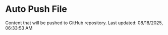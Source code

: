 # Auto Push File

Content that will be pushed to GitHub repository.
Last updated: 08/18/2025, 06:33:53 AM